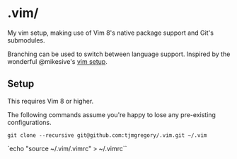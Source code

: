 # .vim/

My vim setup, making use of Vim 8's native package support and Git's submodules.

Branching can be used to switch between language support. Inspired by the wonderful @mikesive's [vim setup](https://github.com/mikesive/.vim).

## Setup

This requires Vim 8 or higher.

The following commands assume you're happy to lose any pre-existing configurations.

`git clone --recursive git@github.com:tjmgregory/.vim.git ~/.vim`

`echo "source ~/.vim/.vimrc" > ~/.vimrc``
